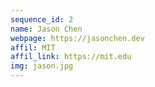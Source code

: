 ```yaml
---
sequence_id: 2
name: Jason Chen
webpage: https://jasonchen.dev
affil: MIT
affil_link: https://mit.edu
img: jason.jpg
---
```


